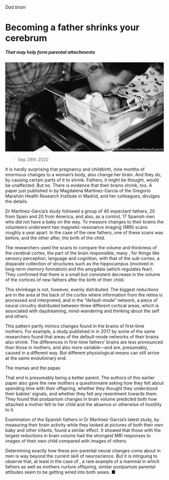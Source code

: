 ###### Dad brain

# Becoming a father shrinks your cerebrum 

##### That may help form parental attachments 

![image](images/20221001_STP503.jpg) 

> Sep 28th 2022 

It is hardly surprising that pregnancy and childbirth, nine months of enormous changes to a woman’s body, also change her brain. And they do, by causing certain parts of it to shrink. Fathers, it might be thought, would be unaffected. But no. There is evidence that their brains shrink, too. A paper just published in  by Magdalena Martínez-García of the Gregorio Marañón Health Research Institute in Madrid, and her colleagues, divulges the details. 

Dr Martínez-García’s study followed a group of 40 expectant fathers, 20 from Spain and 20 from America, and also, as a control, 17 Spanish men who did not have a baby on the way. To measure changes to their brains the volunteers underwent two magnetic-resonance imaging (MRI) scans roughly a year apart. In the case of the new fathers, one of these scans was before, and the other after, the birth of the child.

The researchers used the scans to compare the volume and thickness of the cerebral cortex, the part of the brain responsible,  many , for things like sensory perception, language and cognition, with that of the sub-cortex, a disparate collection of structures such as the hippocampus (involved in long-term memory formation) and the amygdala (which regulates fear). They confirmed that there is a small but consistent decrease in the volume of the cortices of new fathers after the birth of their child. 

This shrinkage is not, however, evenly distributed. The biggest reductions are in the area at the back of the cortex where information from the retina is processed and interpreted, and in the “default-mode” network, a piece of neural circuitry distributed between three different cortical areas, which is associated with daydreaming, mind-wandering and thinking about the self and others. 

This pattern partly mimics changes found in the brains of first-time mothers. For example, a study published in  in 2017 by some of the same researchers found that areas of the default-mode networks of their brains also shrink. The differences in first-time fathers’ brains are less pronounced than those in mothers, and also more variable—and are, presumably, caused in a different way. But different physiological means can still arrive at the same evolutionary end.

The mamas and the papas

That end is presumably being a better parent. The authors of this earlier paper also gave the new mothers a questionnaire asking how they felt about spending time with their offspring, whether they thought they understood their babies’ signals, and whether they felt any resentment towards them. They found that postpartum changes in brain volume predicted both how attached a mother felt to her child and the absence or otherwise of hostility to it.

Examination of the Spanish fathers in Dr Martínez-García’s latest study, by measuring their brain activity while they looked at pictures of both their own baby and other infants, found a similar effect. It showed that those with the largest reductions in brain volume had the strongest MRI responses to images of their own child compared with images of others. 

Determining exactly how these pro-parental neural changes come about in men is way beyond the current skill of neuroscience. But it is intriguing to observe that, at least in the case of , a rare example of a mammal in which fathers as well as mothers nurture offspring, similar postpartum parental attitudes seem to be getting wired into both sexes. ■


